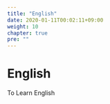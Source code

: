 ```yaml
---
title: "English"
date: 2020-01-11T00:02:11+09:00
weight: 10
chapter: true
pre: ""
---
```


# English

To Learn English